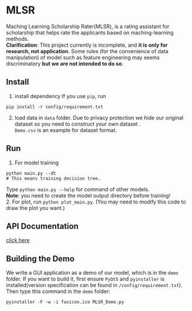 # MLSR
Maching Learning Scholarship Rater(MLSR), is a rating assistant for scholarship that helps rate the applicants based on maching-learning methods.  
**Clarification**: This project currently is incomplete, and **it is only for research, not application**. Some rules (for the convenience of data manipulation) of model such as feature engineering may seems discriminatory **but we are not intended to do so**.
## Install
1. install dependency
If you use `pip`, run
```shell script
pip install -r config/requirement.txt
```
2. load data in `data` folder. Due to privacy protection we hide our original dataset so you need to construct your own dataset .   
`Demo.csv` is an example for dataset format.  
## Run
1. For model training  
```shell script
python main.py --dt
# This means training decision tree.
```
Type `python main.py --help` for command of other models.  
**Note**: you need to create the model output directory before training!  
2. For plot, run `python plot_main.py`. (You may need to modify this code to draw the plot you want.)
## API Documentation
[click here](https://www.alexhaoge.xyz/mlsr/index.html)
## Building the Demo
We write a GUI application as a demo of our model, which is in the `demo` folder. If you want to build it, first ensure `PyQt5` and `pyinstaller` is installed(version specification can be found in `/config/requirement.txt`).
Then type this command in the `demo` folder:
```shell script
pyinstaller -F -w -i favicon.ico MLSR_Demo.py
```
